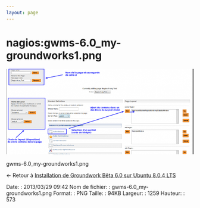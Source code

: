```yaml
---
layout: page
---
```


nagios:gwms-6.0\_my-groundworks1.png
====================================

[![gwms-6.0\_my-groundworks1.png](../../assets/media/nagios/gwms-6.0_my-groundworks1.png@cache=&w=900&h=409 "gwms-6.0_my-groundworks1.png")](../../assets/media/nagios/gwms-6.0_my-groundworks1.png@cache= "Afficher le fichier original")

gwms-6.0\_my-groundworks1.png

← Retour à [Installation de Groundwork Bêta 6.0 sur Ubuntu 8.0.4
LTS](../../groundwork/groundwork6.0-install-ubuntu.html "groundwork:groundwork6.0-install-ubuntu")

Date:
:   2013/03/29 09:42
Nom de fichier:
:   gwms-6.0\_my-groundworks1.png
Format:
:   PNG
Taille:
:   94KB
Largeur:
:   1259
Hauteur:
:   573

